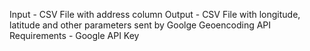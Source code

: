Input - CSV File with address column
Output - CSV File with longitude, latitude and other parameters sent by Goolge Geoencoding API
Requirements - Google API Key
